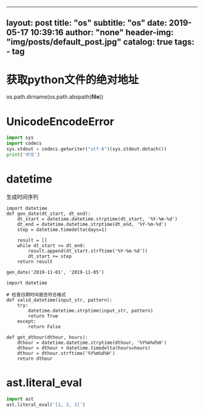 
---
layout:     post
title:      "os"
subtitle:   "os"
date:       2019-05-17 10:39:16
author:     "none"
header-img: "img/posts/default_post.jpg"
catalog: true
tags:
    - tag
---

# 获取python文件的绝对地址
os.path.dirname(os.path.abspath(__file__))


# UnicodeEncodeError
```python
import sys
import codecs
sys.stdout = codecs.getwriter("utf-8")(sys.stdout.detach())
print('中文')
```

# datetime

生成时间序列
```
import datetime
def gen_date(dt_start, dt_end):
    dt_start = datetime.datetime.strptime(dt_start, '%Y-%m-%d')
    dt_end = datetime.datetime.strptime(dt_end, '%Y-%m-%d')
    step = datetime.timedelta(days=1)

    result = []
    while dt_start <= dt_end:
        result.append(dt_start.strftime('%Y-%m-%d'))
        dt_start += step
    return result

gen_date('2019-11-01', '2019-11-05')
```


```
import datetime

# 检查日期时间是否符合格式
def valid_datetime(input_str, pattern):
    try:
        datetime.datetime.strptime(input_str, pattern)
        return True
    except:
        return False

def get_dthour(dthour, hours):
    dthour = datetime.datetime.strptime(dthour, '%Y%m%d%H')
    dthour = dthour + datetime.timedelta(hours=hours)
    dthour = dthour.strftime('%Y%m%d%H')
    return dthour
```


# ast.literal_eval

```python
import ast
ast.literal_eval('[1, 2, 3]')
```